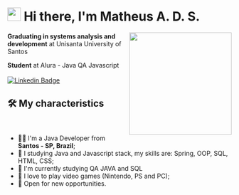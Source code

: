 <h1><img src="https://emojis.slackmojis.com/emojis/images/1570211625/6611/wave-animated.gif?1570211625" width="30"/> Hi there, I'm Matheus A. D. S. </h1>
<img align='right' src="https://media3.giphy.com/media/v1.Y2lkPTc5MGI3NjExYWl3Z3Mxang0bzRkZDdyN3k3N3F2d24weGJ3cm1icDQzdWVqbGF5cCZlcD12MV9pbnRlcm5hbF9naWZfYnlfaWQmY3Q9Zw/2IudUHdI075HL02Pkk/giphy.webp" width="230">

**Graduating in systems analysis and development** at Unisanta University of Santos
<br>

**Student** at Alura - Java QA Javascript
<br><br>
[![Linkedin Badge](https://img.shields.io/badge/-LinkedIn-0e76a8?style=flat&logo=Linkedin&logoColor=white)](https://www.linkedin.com/in/matheus-alves-d-santos-89086b327/)


## 🛠 My characteristics

<br>
  <ul>
    <li>🧑‍💻 I'm a Java Developer from <b>Santos - SP, Brazil</b>;</li>
    <li>💾 I studying Java and Javascript stack, my skills are: Spring, OOP, SQL, HTML, CSS;</li>
    <li>📖 I'm currently studying QA JAVA and SQL</li>
    <li>🥰 I love to play video games (Nintendo, PS and PC);</li>
    <li>🤝 Open for new opportunities.</li>
  </ul>
<br>

<br>
